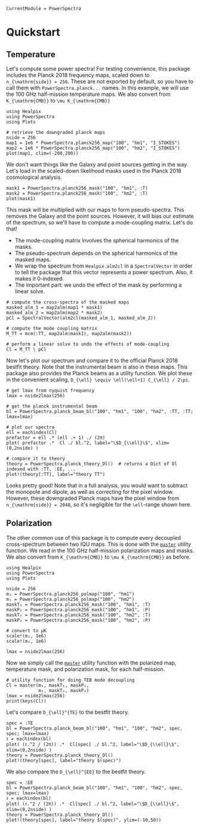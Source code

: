 ```@meta
CurrentModule = PowerSpectra
```

# Quickstart

## Temperature
Let's compute some power spectra! For testing convenience, this package includes the 
Planck 2018 frequency maps, scaled down to ``n_{\mathrm{side}} = 256``. These are not 
exported by default, so you have to call them with `PowerSpectra.planck...` names. In this
example, we will use the 100 GHz half-mission temperature maps. 
We also convert from ``K_{\mathrm{CMB}}`` to ``\mu K_{\mathrm{CMB}}``

```@example quickstart
using Healpix
using PowerSpectra
using Plots

# retrieve the downgraded planck maps
nside = 256
map1 = 1e6 * PowerSpectra.planck256_map("100", "hm1", "I_STOKES")
map2 = 1e6 * PowerSpectra.planck256_map("100", "hm2", "I_STOKES")
plot(map1, clim=(-200,200))
```

We don't want things like the Galaxy and point sources getting in the way. Let's load in the 
scaled-down likelihood masks used in the Planck 2018 cosmological analysis. 

```@example quickstart
mask1 = PowerSpectra.planck256_mask("100", "hm1", :T)
mask2 = PowerSpectra.planck256_mask("100", "hm2", :T)
plot(mask1)
```

This mask will be multiplied with our maps to form pseudo-spectra. This removes the Galaxy
and the point sources. However, it will bias our 
estimate of the spectrum, so we'll have to compute a mode-coupling matrix. Let's do that!

* The mode-coupling matrix involves the spherical harmonics of the masks. 
* The pseudo-spectrum depends on the spherical harmonics of the masked maps. 
* We wrap the spectrum from `Healpix.alm2cl` in a `SpectralVector` in order to tell the 
    package that this vector represents a power spectrum. Also, it makes it 0-indexed.
* The important part: we undo the effect of the mask by performing a linear solve.

```@example quickstart
# compute the cross-spectra of the masked maps
masked_alm_1 = map2alm(map1 * mask1)
masked_alm_2 = map2alm(map2 * mask2)
pCl = SpectralVector(alm2cl(masked_alm_1, masked_alm_2))

# compute the mode coupling matrix
M_TT = mcm(:TT, map2alm(mask1), map2alm(mask2))

# perform a linear solve to undo the effects of mode-coupling
Cl = M_TT \ pCl
```

Now let's plot our spectrum and compare it to the official Planck 2018 bestfit theory.
Note that the instrumental beam is also in these maps. This package also provides the 
Planck beams as a utility function. We plot these in the convenient scaling,
``D_{\ell} \equiv \ell(\ell+1) C_{\ell} / 2\pi``.

```@example quickstart
# get lmax from nyquist frequency
lmax = nside2lmax(256)

# get the planck instrumental beam
bl = PowerSpectra.planck_beam_bl("100", "hm1", "100", "hm2", :TT, :TT; lmax=lmax)

# plot our spectra
ell = eachindex(Cl)
prefactor = ell .* (ell .+ 1) ./ (2π)
plot( prefactor .*  Cl ./ bl.^2, label="\$D_{\\ell}\$", xlim=(0,2nside) )

# compare it to theory
theory = PowerSpectra.planck_theory_Dl()  # returns a Dict of Dl indexed with :TT, :EE, ...
plot!(theory[:TT], label="theory TT")
```

Looks pretty good! Note that in a full analysis, you would want to subtract the monopole
and dipole, as well as correcting for the pixel window. However, these downgraded Planck
maps have the pixel window from ``n_{\mathrm{side}} = 2048``, so it's negligible for the
``\ell``-range shown here.

## Polarization

The other common use of this package is to compute every decoupled cross-spectrum between
two IQU maps. This is done with the [`master`](@ref) utility function. We read in the 100 GHz half-mission polarization maps and 
masks. We also convert from ``K_{\mathrm{CMB}}`` to ``\mu K_{\mathrm{CMB}}`` as before.

```@example quickstartpol
using Healpix
using PowerSpectra
using Plots

nside = 256
m₁ = PowerSpectra.planck256_polmap("100", "hm1")
m₂ = PowerSpectra.planck256_polmap("100", "hm2")
maskT₁ = PowerSpectra.planck256_mask("100", "hm1", :T)
maskP₁ = PowerSpectra.planck256_mask("100", "hm1", :P)
maskT₂ = PowerSpectra.planck256_mask("100", "hm2", :T)
maskP₂ = PowerSpectra.planck256_mask("100", "hm2", :P)

# convert to μK
scale!(m₁, 1e6)
scale!(m₂, 1e6)

lmax = nside2lmax(256)
```

Now we simply call the [`master`](@ref) utility function with the polarized map, 
temperature mask, and polarization mask, for each half-mission. 

```@example quickstartpol
# utility function for doing TEB mode decoupling
Cl = master(m₁, maskT₁, maskP₁, 
            m₂, maskT₂, maskP₂)
lmax = nside2lmax(256)
print(keys(Cl))
```

Let's compare ``D_{\ell}^{TE}`` to the bestfit theory.
```@example quickstartpol
spec = :TE
bl = PowerSpectra.planck_beam_bl("100", "hm1", "100", "hm2", spec, spec; lmax=lmax)
ℓ = eachindex(bl)
plot( (ℓ.^2 / (2π)) .*  Cl[spec] ./ bl.^2, label="\$D_{\\ell}\$", xlim=(0,2nside) )
theory = PowerSpectra.planck_theory_Dl()
plot!(theory[spec], label="theory $(spec)")
```

We also compare the ``D_{\ell}^{EE}`` to the bestfit theory.
```@example quickstartpol
spec = :EE
bl = PowerSpectra.planck_beam_bl("100", "hm1", "100", "hm2", spec, spec; lmax=lmax)
ℓ = eachindex(bl)
plot( (ℓ.^2 / (2π)) .*  Cl[spec] ./ bl.^2, label="\$D_{\\ell}\$", xlim=(0,2nside) )
theory = PowerSpectra.planck_theory_Dl()
plot!(theory[spec], label="theory $(spec)", ylim=(-10,50))
```
